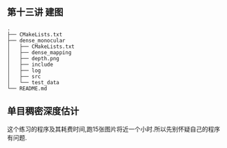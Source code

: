 ## 第十三讲 建图

```plaintext
.
├── CMakeLists.txt
├── dense_monocular
│   ├── CMakeLists.txt
│   ├── dense_mapping
│   ├── depth.png
│   ├── include
│   ├── log
│   ├── src
│   └── test_data
└── README.md
```

## 单目稠密深度估计

这个练习的程序及其耗费时间,跑15张图片将近一个小时.所以先别怀疑自己的程序有问题.